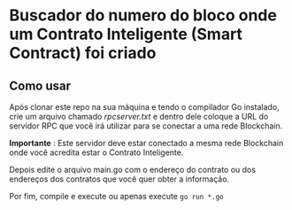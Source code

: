 # Buscador do numero do bloco onde um Contrato Inteligente (Smart Contract) foi criado

## Como usar

Após clonar este repo na sua máquina e tendo o compilador Go instalado, crie um arquivo chamado *rpcserver.txt* e dentro dele coloque a URL do servidor RPC que você irá utilizar para se conectar a uma rede Blockchain.

**Importante** : Este servidor deve estar conectado a mesma rede Blockchain onde você acredita estar o Contrato Inteligente.

Depois edite o arquivo main.go com o endereço do contrato ou dos endereços dos contratos que você quer obter a informação.

Por fim, compile e execute ou apenas execute `go run *.go`

